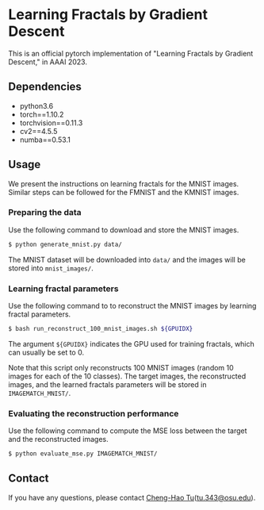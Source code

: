 # Learning Fractals by Gradient Descent 

This is an official pytorch implementation of "Learning Fractals by Gradient Descent," in AAAI 2023. 


## Dependencies 

* python3.6 
* torch==1.10.2
* torchvision==0.11.3
* cv2==4.5.5
* numba==0.53.1

## Usage 

We present the instructions on learning fractals for the MNIST images. Similar steps can be followed for the FMNIST and the KMNIST images. 


### Preparing the data 

Use the following command to download and store the MNIST images. 

```bash 
$ python generate_mnist.py data/
```

The MNIST dataset will be downloaded into `data/` and the images will be stored into `mnist_images/`. 


### Learning fractal parameters 

Use the following command to to reconstruct the MNIST images by learning fractal parameters. 

```bash 
$ bash run_reconstruct_100_mnist_images.sh ${GPUIDX}
```

The argument `${GPUIDX}` indicates the GPU used for training fractals, which can usually be set to 0. 

Note that this script only reconstructs 100 MNIST images (random 10 images for each of the 10 classes). The target images, the reconstructed images, and the learned fractals parameters will be stored in `IMAGEMATCH_MNIST/`.


### Evaluating the reconstruction performance 

Use the following command to compute the MSE loss between the target and the reconstructed images. 

```bash 
$ python evaluate_mse.py IMAGEMATCH_MNIST/
```

## Contact 

If you have any questions, please contact [Cheng-Hao Tu](https://andytu28.github.io/)(tu.343@osu.edu). 
